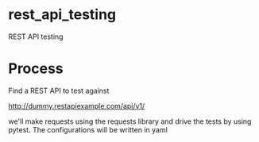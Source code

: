 # rest_api_testing
REST API testing

# Process
Find a REST API to test against

http://dummy.restapiexample.com/api/v1/

we'll make requests using the requests library
and drive the tests by using pytest. 
The configurations will be written in yaml

